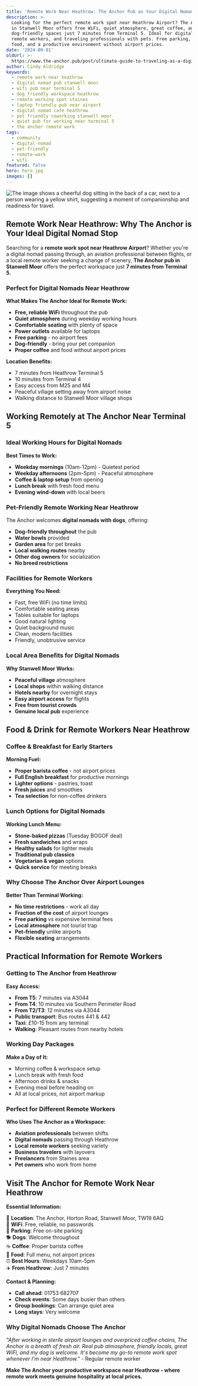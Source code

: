 ```yaml
---
title: 'Remote Work Near Heathrow: The Anchor Pub as Your Digital Nomad Haven'
description: >-
  Looking for the perfect remote work spot near Heathrow Airport? The Anchor pub
  in Stanwell Moor offers free WiFi, quiet atmosphere, great coffee, and
  dog-friendly spaces just 7 minutes from Terminal 5. Ideal for digital nomads,
  remote workers, and traveling professionals with pets. Free parking, proper
  food, and a productive environment without airport prices.
date: '2024-09-01'
oldUrl: >-
  https://www.the-anchor.pub/post/ultimate-guide-to-traveling-as-a-digital-nomad-wit
author: Cindy Aldridge
keywords:
  - remote work near heathrow
  - digital nomad pub stanwell moor
  - wifi pub near terminal 5
  - dog friendly workspace heathrow
  - remote working spot staines
  - laptop friendly pub near airport
  - digital nomad cafe heathrow
  - pet friendly coworking stanwell moor
  - quiet pub for working near terminal 5
  - the anchor remote work
tags:
  - community
  - digital-nomad
  - pet-friendly
  - remote-work
  - wifi
featured: false
hero: hero.jpg
images: []
---
```


![The image shows a cheerful dog sitting in the back of a car, next to a person wearing a yellow shirt, suggesting a moment of companionship and readiness for travel.](/content/blog/ultimate-guide-to-traveling-as-a-digital-nomad-wit/hero.jpg)

## Remote Work Near Heathrow: Why The Anchor is Your Ideal Digital Nomad Stop

Searching for a **remote work spot near Heathrow Airport**? Whether you're a digital nomad passing through, an aviation professional between flights, or a local remote worker seeking a change of scenery, **The Anchor pub in Stanwell Moor** offers the perfect workspace just **7 minutes from Terminal 5**.

### Perfect for Digital Nomads Near Heathrow

**What Makes The Anchor Ideal for Remote Work:**
- **Free, reliable WiFi** throughout the pub
- **Quiet atmosphere** during weekday working hours
- **Comfortable seating** with plenty of space
- **Power outlets** available for laptops
- **Free parking** - no airport fees
- **Dog-friendly** - bring your pet companion
- **Proper coffee** and food without airport prices

**Location Benefits:**
- 7 minutes from Heathrow Terminal 5
- 10 minutes from Terminal 4
- Easy access from M25 and M4
- Peaceful village setting away from airport noise
- Walking distance to Stanwell Moor village shops

## Working Remotely at The Anchor Near Terminal 5

### Ideal Working Hours for Digital Nomads

**Best Times to Work:**
- **Weekday mornings** (10am-12pm) - Quietest period
- **Weekday afternoons** (2pm-5pm) - Peaceful atmosphere
- **Coffee & laptop setup** from opening
- **Lunch break** with fresh food menu
- **Evening wind-down** with local beers

### Pet-Friendly Remote Working Near Heathrow

The Anchor welcomes **digital nomads with dogs**, offering:
- **Dog-friendly throughout** the pub
- **Water bowls** provided
- **Garden area** for pet breaks
- **Local walking routes** nearby
- **Other dog owners** for socialization
- **No breed restrictions**

### Facilities for Remote Workers

**Everything You Need:**
- Fast, free WiFi (no time limits)
- Comfortable seating areas
- Tables suitable for laptops
- Good natural lighting
- Quiet background music
- Clean, modern facilities
- Friendly, unobtrusive service

### Local Area Benefits for Digital Nomads

**Why Stanwell Moor Works:**
- **Peaceful village** atmosphere
- **Local shops** within walking distance
- **Hotels nearby** for overnight stays
- **Easy airport access** for flights
- **Free from tourist crowds**
- **Genuine local pub** experience

## Food & Drink for Remote Workers Near Heathrow

### Coffee & Breakfast for Early Starters

**Morning Fuel:**
- **Proper barista coffee** - not airport prices
- **Full English breakfast** for productive mornings
- **Lighter options** - pastries, toast
- **Fresh juices** and smoothies
- **Tea selection** for non-coffee drinkers

### Lunch Options for Digital Nomads

**Working Lunch Menu:**
- **Stone-baked pizzas** (Tuesday BOGOF deal)
- **Fresh sandwiches** and wraps
- **Healthy salads** for lighter meals
- **Traditional pub classics**
- **Vegetarian & vegan** options
- **Quick service** for meeting breaks

### Why Choose The Anchor Over Airport Lounges

**Better Than Terminal Working:**
- **No time restrictions** - work all day
- **Fraction of the cost** of airport lounges
- **Free parking** vs expensive terminal fees
- **Local atmosphere** not tourist trap
- **Pet-friendly** unlike airports
- **Flexible seating** arrangements

## Practical Information for Remote Workers

### Getting to The Anchor from Heathrow

**Easy Access:**
- **From T5**: 7 minutes via A3044
- **From T4**: 10 minutes via Southern Perimeter Road
- **From T2/T3**: 12 minutes via A3044
- **Public transport**: Bus routes 441 & 442
- **Taxi**: £10-15 from any terminal
- **Walking**: Pleasant routes from nearby hotels

### Working Day Packages

**Make a Day of It:**
- Morning coffee & workspace setup
- Lunch break with fresh food
- Afternoon drinks & snacks
- Evening meal before heading on
- All at local prices, not airport markup

### Perfect for Different Remote Workers

**Who Uses The Anchor as a Workspace:**
- **Aviation professionals** between shifts
- **Digital nomads** passing through Heathrow
- **Local remote workers** seeking variety
- **Business travelers** with layovers
- **Freelancers** from Staines area
- **Pet owners** who work from home

## Visit The Anchor for Remote Work Near Heathrow

**Essential Information:**

📍 **Location**: The Anchor, Horton Road, Stanwell Moor, TW19 6AQ  
📶 **WiFi**: Free, reliable, no passwords  
🚗 **Parking**: Free on-site parking  
🐕 **Dogs**: Welcome throughout  
☕ **Coffee**: Proper barista coffee  
🍕 **Food**: Full menu, not airport prices  
⏰ **Best Hours**: Weekdays 10am-5pm  
✈️ **From Heathrow**: Just 7 minutes  

**Contact & Planning:**
- **Call ahead**: 01753 682707
- **Check events**: Some days busier than others
- **Group bookings**: Can arrange quiet area
- **Long stays**: Very welcome

### Why Digital Nomads Choose The Anchor

*"After working in sterile airport lounges and overpriced coffee chains, The Anchor is a breath of fresh air. Real pub atmosphere, friendly locals, great WiFi, and my dog is welcome. It's become my go-to remote work spot whenever I'm near Heathrow."* - Regular remote worker

**Make The Anchor your productive workspace near Heathrow - where remote work meets genuine hospitality at local prices.**
